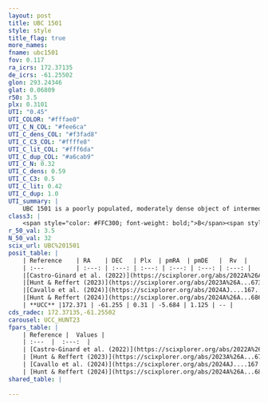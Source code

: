 ```yaml
---
layout: post
title: UBC 1501
style: style
title_flag: true
more_names: 
fname: ubc1501
fov: 0.117
ra_icrs: 172.37135
de_icrs: -61.25502
glon: 293.24346
glat: 0.06809
r50: 3.5
plx: 0.3101
UTI: "0.45"
UTI_COLOR: "#fffae0"
UTI_C_N_COL: "#fee6ca"
UTI_C_dens_COL: "#f3fad8"
UTI_C_C3_COL: "#ffffe8"
UTI_C_lit_COL: "#fff6da"
UTI_C_dup_COL: "#a6cab9"
UTI_C_N: 0.32
UTI_C_dens: 0.59
UTI_C_C3: 0.5
UTI_C_lit: 0.42
UTI_C_dup: 1.0
UTI_summary: |
    UBC 1501 is a poorly populated, moderately dense object of intermediate C3 quality. It was recently reported in the literature.
class3: |
    <span style="color: #FFC300; font-weight: bold;">B</span><span style="color: #FFC300; font-weight: bold;">B</span>
r_50_val: 3.5
N_50_val: 32
scix_url: UBC%201501
posit_table: |
    | Reference    | RA    | DEC   | Plx  | pmRA  | pmDE   |  Rv  |
    | :---         | :---: | :---: | :---: | :---: | :---: | :---: |
    |[Castro-Ginard et al. (2022)](https://scixplorer.org/abs/2022A%26A...661A.118C) | 172.4 | -61.23 | 0.31 | -5.69 | 1.12 | -- |
    |[Hunt & Reffert (2023)](https://scixplorer.org/abs/2023A%26A...673A.114H) | 172.366 | -61.262 | 0.313 | -5.664 | 1.135 | -- |
    |[Cavallo et al. (2024)](https://scixplorer.org/abs/2024AJ....167...12C) | 172.376 | -61.236 | 0.311 | -- | -- | -- |
    |[Hunt & Reffert (2024)](https://scixplorer.org/abs/2024A%26A...686A..42H) | 172.366 | -61.262 | 0.313 | -5.664 | 1.135 | -- |
    | **UCC** |172.371 | -61.255 | 0.31 | -5.684 | 1.125 | -- | 
cds_radec: 172.37135,-61.25502
carousel: UCC_HUNT23
fpars_table: |
    | Reference |  Values |
    | :---  |  :---:  |
    | [Castro-Ginard et al. (2022)](https://scixplorer.org/abs/2022A%26A...661A.118C) | `AV=1.066, Dist=3389, logAge=8.17` |
    | [Hunt & Reffert (2023)](https://scixplorer.org/abs/2023A%26A...673A.114H) | `AV50=1.416, diffAV50=1.277, MOD50=12.286, logAge50=8.119` |
    | [Cavallo et al. (2024)](https://scixplorer.org/abs/2024AJ....167...12C) | `AV50=0.93, dMod50=12.2, logAge50=8.4, [Fe/H]50=0.14` |
    | [Hunt & Reffert (2024)](https://scixplorer.org/abs/2024A%26A...686A..42H) | `MassJ=431.014` |
shared_table: |
    
---
```


